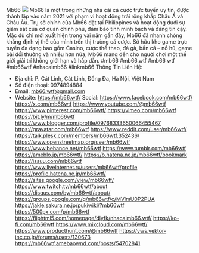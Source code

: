 Mb66
![](https://s3-ap-northeast-1.amazonaws.com/g0v-hackmd-images/uploads/upload_8679f894e7261715de8bf49402663291.jpg)
Mb66 là một trong những nhà cái cá cược trực tuyến uy tín, được thành lập vào năm 2021 với phạm vi hoạt động trải rộng khắp Châu Á và Châu Âu. Trụ sở chính của Mb66 đặt tại Philippines và hoạt động dưới sự giám sát của cơ quan chính phủ, đảm bảo tính minh bạch và đáng tin cậy. Mặc dù chỉ mới xuất hiện trong vài năm gần đây, Mb66 đã nhanh chóng khẳng định vị thế của mình trên thị trường cá cược. Sở hữu kho game trực tuyến đa dạng bao gồm Casino, cược thể thao, đá gà, bắn cá – nổ hũ, game bài đổi thưởng và nhiều hơn nữa, Mb66 mang đến cho người chơi một thế giới giải trí không giới hạn và hấp dẫn.
#mb66 #mb66.wtf #mb66 wtf #mb66wtf #nhacaimb66 #linkmb66
Thông Tin Liên Hệ:
- Địa chỉ: P. Cát Linh, Cát Linh, Đống Đa, Hà Nội, Việt Nam
- Số điện thoại: 0974894884
- Email: mb66.wtf@gmail.com
- Website: https://mb66.wtf/
Social:
https://www.facebook.com/mb66wtf/
https://x.com/mb66wtf
https://www.youtube.com/@mb66wtf
https://www.pinterest.com/mb66wtf/
https://vimeo.com/mb66wtf
https://bit.ly/m/mb66wtf
https://www.blogger.com/profile/09768333650066455467
https://gravatar.com/mb66wtf
https://www.reddit.com/user/mb66wtf/
https://talk.plesk.com/members/mb66wtf.352436/
https://www.openstreetmap.org/user/mb66wtf
https://www.behance.net/mb66wtf
https://www.tumblr.com/mb66wtf
https://ameblo.jp/mb66wtf/
https://b.hatena.ne.jp/mb66wtf/bookmark
https://issuu.com/mb66wtf
https://www.liveinternet.ru/users/mb66wtf/profile
https://profile.hatena.ne.jp/mb66wtf/
https://sites.google.com/view/mb66wtf/
https://www.twitch.tv/mb66wtf/about
https://disqus.com/by/mb66wtf/about/
https://groups.google.com/g/mb66wtf/c/MVlmU0P2PUA
https://jakle.sakura.ne.jp/pukiwiki/?mb66wtf
https://500px.com/p/mb66wtf
https://fliphtml5.com/homepage/dlyfk/nhacaimb66.wtf/
https://ko-fi.com/mb66wtf
https://www.mixcloud.com/mb66wtf/
https://www.producthunt.com/@mb66wtf
https://vws.vektor-inc.co.jp/forums/users/130673
https://mb66wtf.amebaownd.com/posts/54702841